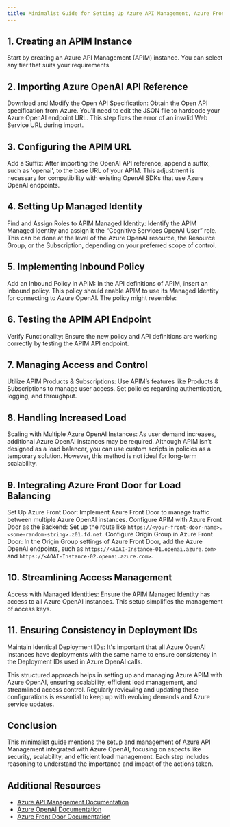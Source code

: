 ```yaml
---
title: Minimalist Guide for Setting Up Azure API Management, Azure Front Door with Azure OpenAI
---
```

## 1. Creating an APIM Instance
Start by creating an Azure API Management (APIM) instance. You can select any tier that suits your requirements.

## 2. Importing Azure OpenAI API Reference
Download and Modify the Open API Specification: Obtain the Open API specification from Azure. You'll need to edit the JSON file to hardcode your Azure OpenAI endpoint URL. This step fixes the error of an invalid Web Service URL during import.

## 3. Configuring the APIM URL
Add a Suffix: After importing the OpenAI API reference, append a suffix, such as 'openai', to the base URL of your APIM. This adjustment is necessary for compatibility with existing OpenAI SDKs that use Azure OpenAI endpoints.

## 4. Setting Up Managed Identity
Find and Assign Roles to APIM Managed Identity: Identify the APIM Managed Identity and assign it the “Cognitive Services OpenAI User” role. This can be done at the level of the Azure OpenAI resource, the Resource Group, or the Subscription, depending on your preferred scope of control.

## 5. Implementing Inbound Policy
Add an Inbound Policy in APIM: In the API definitions of APIM, insert an inbound policy. This policy should enable APIM to use its Managed Identity for connecting to Azure OpenAI. The policy might resemble:
<authentication-managed-identity resource="https://cognitiveservices.azure.com/" />

## 6. Testing the APIM API Endpoint
Verify Functionality: Ensure the new policy and API definitions are working correctly by testing the APIM API endpoint.

## 7. Managing Access and Control
Utilize APIM Products & Subscriptions: Use APIM’s features like Products & Subscriptions to manage user access. Set policies regarding authentication, logging, and throughput.

## 8. Handling Increased Load
Scaling with Multiple Azure OpenAI Instances: As user demand increases, additional Azure OpenAI instances may be required. Although APIM isn’t designed as a load balancer, you can use custom scripts in policies as a temporary solution. However, this method is not ideal for long-term scalability.

## 9. Integrating Azure Front Door for Load Balancing
Set Up Azure Front Door: Implement Azure Front Door to manage traffic between multiple Azure OpenAI instances.
Configure APIM with Azure Front Door as the Backend: Set up the route like `https://<your-front-door-name>.<some-random-string>.z01.fd.net`.
Configure Origin Group in Azure Front Door: In the Origin Group settings of Azure Front Door, add the Azure OpenAI endpoints, such as `https://<AOAI-Instance-01.openai.azure.com>` and `https://<AOAI-Instance-02.openai.azure.com>`.

## 10. Streamlining Access Management
Access with Managed Identities: Ensure the APIM Managed Identity has access to all Azure OpenAI instances. This setup simplifies the management of access keys.

## 11. Ensuring Consistency in Deployment IDs
Maintain Identical Deployment IDs: It's important that all Azure OpenAI instances have deployments with the same name to ensure consistency in the Deployment IDs used in Azure OpenAI calls.

This structured approach helps in setting up and managing Azure APIM with Azure OpenAI, ensuring scalability, efficient load management, and streamlined access control. Regularly reviewing and updating these configurations is essential to keep up with evolving demands and Azure service updates.

## Conclusion
This minimalist guide mentions the setup and management of Azure API Management integrated with Azure OpenAI, focusing on aspects like security, scalability, and efficient load management. Each step includes reasoning to understand the importance and impact of the actions taken.

## Additional Resources
- [Azure API Management Documentation](https://docs.microsoft.com/en-us/azure/api-management/)
- [Azure OpenAI Documentation](https://docs.microsoft.com/en-us/azure/cognitive-services/openai/)
- [Azure Front Door Documentation](https://docs.microsoft.com/en-us/azure/frontdoor/)
